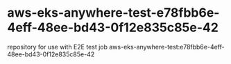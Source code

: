 # aws-eks-anywhere-test-e78fbb6e-4eff-48ee-bd43-0f12e835c85e-42
repository for use with E2E test job aws-eks-anywhere-test:e78fbb6e-4eff-48ee-bd43-0f12e835c85e-42
